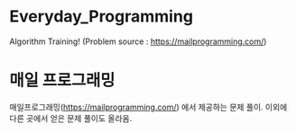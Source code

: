 # Everyday_Programming
Algorithm Training!
(Problem source : https://mailprogramming.com/)

# 매일 프로그래밍
매일프로그래밍(https://mailprogramming.com/) 에서 제공하는 문제 풀이. 이외에 다른 곳에서 얻은 문제 풀이도 올라옴.
